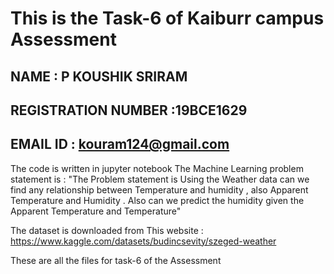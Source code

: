 # This is the Task-6 of Kaiburr campus Assessment 
## NAME : P KOUSHIK SRIRAM
## REGISTRATION NUMBER :19BCE1629
## EMAIL ID : kouram124@gmail.com
The code is written in jupyter notebook
The Machine Learning problem statement is :
"The Problem statement is Using the Weather data can we find any relationship between Temperature and humidity , also Apparent
Temperature and Humidity . Also can we predict the humidity given the Apparent Temperature and Temperature"

The dataset is downloaded from This website : https://www.kaggle.com/datasets/budincsevity/szeged-weather

These are all the files for task-6 of the Assessment